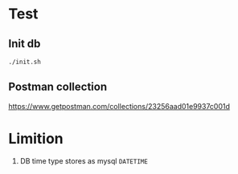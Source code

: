 # Test
## Init db
```sh
./init.sh
```

## Postman collection
https://www.getpostman.com/collections/23256aad01e9937c001d

# Limition
1. DB time type stores as mysql `DATETIME`